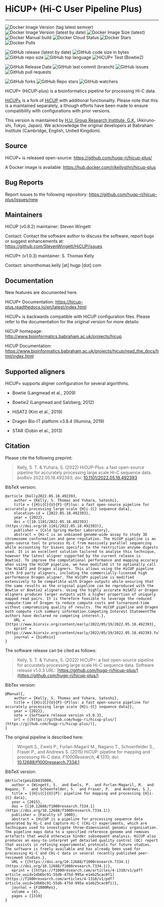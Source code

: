 # HiCUP+ (Hi-C User Pipeline Plus)
--------------------------

![Docker Image Version (tag latest semver)](https://img.shields.io/docker/v/kellysthri/hicup-plus/latest?label="latest")
![Docker Image Version (latest by date)](https://img.shields.io/docker/v/kellysthri/hicup-plus/latest)
![Docker Image Size (latest)](https://img.shields.io/docker/image-size/kellysthri/hicup-plus/latest)
![Docker Manual build](https://img.shields.io/docker/automated/kellysthri/hicup-plus?label=docker%20local%20build)
![Docker Cloud Status](https://img.shields.io/docker/cloud/build/kellysthri/hicup-plus?label=cloud%20build)
![Docker Stars](https://img.shields.io/docker/stars/kellysthri/hicup-plus)
![Docker Pulls](https://img.shields.io/docker/pulls/kellysthri/hicup-plus)

![GitHub release (latest by date)](https://img.shields.io/github/v/release/hugp-ri/hicup-plus?label=GitHub%20release)
![GitHub code size in bytes](https://img.shields.io/github/languages/code-size/hugp-ri/hicup-plus)
![GitHub repo size](https://img.shields.io/github/repo-size/hugp-ri/hicup-plus)
![GitHub top language](https://img.shields.io/github/languages/top/hugp-ri/hicup-plus)
![HiCUP+ Test (Bowtie2)](https://github.com/hugp-ri/hicup-plus/actions/workflows/main.yml/badge.svg)

![GitHub Release Date](https://img.shields.io/github/release-date/hugp-ri/hicup-plus)
![GitHub last commit (branch)](https://img.shields.io/github/last-commit/hugp-ri/hicup-plus/master)
![GitHub issues](https://img.shields.io/github/issues/hugp-ri/hicup-plus)
![GitHub pull requests](https://img.shields.io/github/issues-pr/hugp-ri/hicup-plus)

![GitHub forks](https://img.shields.io/github/forks/hugp-ri/hicup-plus?style=social)
![GitHub Repo stars](https://img.shields.io/github/stars/hugp-ri/hicup-plus?style=social)
![GitHub watchers](https://img.shields.io/github/watchers/hugp-ri/hicup-plus?style=social)

HiCUP+ (HiCUP-plus) is a bioinformatics pipeline for processing Hi-C data. 

[HiCUP+](https://github.com/hugp-ri/hicup-plus/) is a fork of [HiCUP](https://github.com/StevenWingett/HiCUP/)
with additional functionality. Please note that this is a maintained separately, a
lthough efforts have been made to ensure compatibility with configurations with prior versions.

This version is maintained by [H.U. Group Research Institute, G.K.](https://www.hugp.com/research/en) (Akiruno-shi, Tokyo, Japan).
We acknowledge the original developers at Babraham Institute (Cambridge, English, United Kingdom). 

## Source

HiCUP+ is released open-source:
https://github.com/hugp-ri/hicup-plus/

A Docker image is available:
https://hub.docker.com/r/kellysthri/hicup-plus

## Bug Reports

Report issues to the following repository:
https://github.com/hugp-ri/hicup-plus/issues/new

## Maintainers

HiCUP (v0.8.2) maintainer: Steven Wingett

Contact:
Contact the software author to discuss the software, report bugs or suggest enhancements at:
https://github.com/StevenWingett/HiCUP/issues

HiCUP+ (v1.0.3) maintainer: S. Thomas Kelly

Contact:
simonthomas.kelly [at] hugp [dot] com

## Documentation

New features are documented here.

HiCUP+ Documentation:
https://hicup-plus.readthedocs.io/en/latest/index.html

HiCUP+ is backwards compatible with HiCUP configuration files. 
Please refer to the documentation for the original version for more details:

HiCUP homepage:
http://www.bioinformatics.babraham.ac.uk/projects/hicup

HiCUP Documentation:
https://www.bioinformatics.babraham.ac.uk/projects/hicup/read_the_docs/html/index.html

## Supported aligners

HiCUP+ supports aligner configuration for several algorithms.

- Bowtie (Langmead et al., 2009)

- Bowtie2 (Langmead and Salzberg, 2012)

- HiSAT2 (Kim et al., 2019)

- Dragen Bio-IT platform v3.8.4 (Illumina, 2019)

- STAR (Dobin et al., 2013)

## Citation

Please cite the following preprint:

> Kelly, S. T. & Yuhara, S. (2022) HiCUP-Plus: a fast open-source pipeline for accurately processing large scale Hi-C sequence data.
> _bioRxiv_ 2022.05.18.492393; doi: [10.1101/2022.05.18.492393](https://doi.org/10.1101/2022.05.18.492393)

BibTeX version:

```
@article {Kelly2022.05.18.492393,
    author = {Kelly, S. Thomas and Yuhara, Satoshi},
    title = {{H}i{C}{U}{P}-{P}lus: a fast open-source pipeline for accurately processing large scale {H}i-{C} sequence data},
    elocation-id = {2022.05.18.492393},
    year = {2022},
    doi = {[10.1101/2022.05.18.492393](https://doi.org/10.1101/2022.05.18.492393)},
    publisher = {Cold Spring Harbor Laboratory},
    abstract = {Hi-C is an unbiased genome-wide assay to study 3D chromosome conformation and gene-regulation. The HiCUP pipeline is an open-source tool to process Hi-C from massively parallel sequencing while accounting for biases specific to the restriction enzyme digests used. It is an excellent solution tailored to analyse this technique, however the latest aligner supported by the current release is Bowtie2. To improve the computational performance and mapping accuracy when using the HiCUP pipeline, we have modified it to optionally call the HiSAT2 and Dragen aligners. This allows using the HiCUP pipeline with 3rd party aligners, including the commercially-licensed high performance Dragen aligner. The HiCUP+ pipeline is modified extensively to be compatible with Dragen outputs while ensuring that the same results as the original pipeline can be reproduced with the Bowtie or Bowtie2 aligners. Using the highly accurate HiSAT2 or Dragen aligners produces larger outputs with a higher proportion of uniquely mapped read pairs. It is therefore feasible to leverage the reduced compute-time of Dragen to reduce compute costs and turnaround-time without compromising quality of results. The HiCUP pipeline and Dragen both compute rich summary information.Competing Interest StatementThe authors have declared no competing interest.},
    URL = {https://www.biorxiv.org/content/early/2022/05/19/2022.05.18.492393},
    eprint = {https://www.biorxiv.org/content/early/2022/05/19/2022.05.18.492393.full.pdf},
    journal = {bioRxiv}
}
```

The software release can be cited as follows:

> Kelly, S. T. & Yuhara, S. (2022) HiCUP+: a fast open-source pipeline for accurately processing large scale Hi-C sequence data.
> Software release v1.0.3 URL: [https://github.com/hugp-ri/hicup-plus/](https://github.com/hugp-ri/hicup-plus/)

BibTex version:

```
@Manual{,
    author = {Kelly, S. Thomas and Yuhara, Satoshi},
    title = {{H}i{C}{U}{P}-{P}lus: a fast open-source pipeline for accurately processing large scale {H}i-{C} sequence data}},
    year = {2022},
    note = {Software release version v1.0.3},
    url = {[https://github.com/hugp-ri/hicup-plus/](https://github.com/hugp-ri/hicup-plus/)},
}
```

The original pipeline is described here:

> Wingett S., Ewels P., Furlan-Magaril M., Nagano T., Schoenfelder S., Fraser P., and Andrews S. (2015)
> HiCUP: pipeline for mapping and processing Hi-C data.
> _F1000Research_, **4**:1310; doi: [10.12688/f1000research.7334.1](https://doi.org/10.12688/f1000research.7334.1)

BibTeX version:

```
@Article{pmid26835000,
   author = {Wingett, S.  and Ewels, P.  and Furlan-Magaril, M.  and Nagano, T.  and Schoenfelder, S.  and Fraser, P.  and Andrews, S.},
   title = {{H}i{C}{U}{P}: pipeline for mapping and processing {H}i-{C} data},
   year = {2015},
   doi = {[10.12688/f1000research.7334.1](https://doi.org/10.12688/f1000research.7334.1)}
   publisher = {Faculty of 1000},
   abstract = {HiCUP is a pipeline for processing sequence data generated by Hi-C and Capture Hi-C (CHi-C) experiments, which are techniques used to investigate three-dimensional genomic organisation. The pipeline maps data to a specified reference genome and removes artefacts that would otherwise hinder subsequent analysis. HiCUP also produces an easy-to-interpret yet detailed quality control (QC) report that assists in refining experimental protocols for future studies. The software is freely available and has already been used for processing Hi-C and CHi-C data in several recently published peer-reviewed studies.},
   URL = {[https://doi.org/10.12688/f1000research.7334.1](https://doi.org/10.12688/f1000research.7334.1)},
   eprint = {[https://f1000research.com/articles/4-1310/v1/pdf?article_uuid=1db6bc91-55db-475d-995a-e1eb25cac0f1](https://f1000research.com/articles/4-1310/v1/pdf?article_uuid=1db6bc91-55db-475d-995a-e1eb25cac0f1)},
   journal = {F1000Res},
   volume = {4},
   pages = {1310}
}
```
